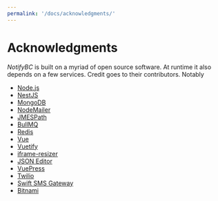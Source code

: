 ```yaml
---
permalink: '/docs/acknowledgments/'
---
```


# Acknowledgments

_NotifyBC_ is built on a myriad of open source software. At runtime it also depends on a
few services. Credit goes to their contributors. Notably

- [Node.js](https://nodejs.org/)
- [NestJS](https://nestjs.com/)
- [MongoDB](https://www.mongodb.com/)
- [NodeMailer](https://nodemailer.com/)
- [JMESPath](https://jmespath.org/)
- [BullMQ](https://docs.bullmq.io/)
- [Redis](https://redis.io/)
- [Vue](https://vuejs.org/)
- [Vuetify](https://vuetifyjs.com/)
- [iframe-resizer](https://iframe-resizer.com/)
- [JSON Editor](https://github.com/json-editor/json-editor)
- [VuePress](https://vuepress.vuejs.org/)
- [Twilio](https://www.twilio.com/)
- [Swift SMS Gateway](https://www.swiftsmsgateway.com/)
- [Bitnami](https://bitnami.com/)
